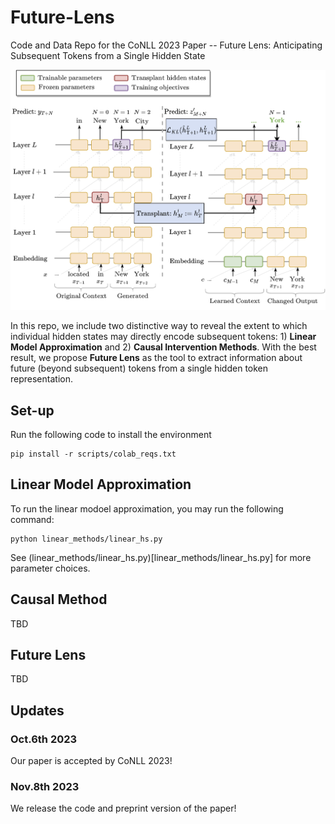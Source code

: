 # Future-Lens
Code and Data Repo for the CoNLL 2023 Paper -- Future Lens: Anticipating Subsequent Tokens from a Single Hidden State

![alt text](img/main.png "Main Fig")

In this repo, we include two distinctive way to reveal the extent to which individual hidden states may directly encode subsequent tokens: 1) **Linear Model Approximation** and 2) **Causal Intervention Methods**. With the best result, we propose **Future Lens** as the tool to extract information about future (beyond subsequent) tokens from a single hidden token representation.

## Set-up
Run the following code to install the environment
```
pip install -r scripts/colab_reqs.txt
```
## Linear Model Approximation
To run the linear modoel approximation, you may run the following command:
```
python linear_methods/linear_hs.py
```
See (linear_methods/linear_hs.py)[linear_methods/linear_hs.py] for more parameter choices.

## Causal Method
TBD

## Future Lens
TBD

## Updates

### Oct.6th 2023
Our paper is accepted by CoNLL 2023!

### Nov.8th 2023
We release the code and preprint version of the paper!

